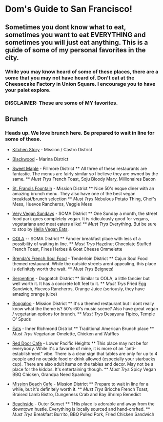 # Dom's Guide to San Francisco! 

## Sometimes you dont know what to eat, sometimes you want to eat EVERYTHING and sometimes you will just eat anything. This is a guide of some of my personal favorites in the city. 
### While you may know heard of some of these places, there are a some that you may not have heard of. Don't eat at the Cheesecake Factory in Union Square. I encourage you to have your palet explore. 
### DISCLAIMER: These are some of MY favorites. 

## Brunch
### Heads up. We love brunch here. Be prepared to wait in line for some of these.

* [Kitchen Story](http://kitchenstorysf.com/kitchen_Story_California_Cuisine/Kitchen_Story_California_Cuisine___Breakfast_Lunch_Dinner___Mother_Kitchen.html) - Mission / Castro District
* [Blackwood](http://www.blackwoodsf.com/) - Marina District
* [Sweet Maple](http://sweetmaplesf.com/Sweet_Maple/Sweet_Maple___Breakfast___Brunch___Lunch______2101_Sutter_St._San_Francisco,_CA_94115.html) - Fillmore District
** All three of these restaurants are fantastic. The menus are fairly similar so I believe they are owned by the same. 
** *Must Trys* French Toast, Soju Bloody Mary, Millionaires Bacon

* [St. Francis Fountain](http://www.stfrancisfountainsf.com/) - Mission District
** Nice 50's esque diner with an amazing brunch menu. They also have one of the best vegan breakfast/brunch selection
** *Must Trys* Nebulous Potato Thing, Chef's Mess, Huevos Rancheros, Veggie Mess

* [Very Vegan Sundays](http://www.somastreatfoodpark.com/events-db/2015/5/27/2rp1l0p3g375wesrrhw3vj3e25zzze) - SOMA District
** One Sunday a month, the street food park goes completely vegan. It is ridiculously good for vegans, vegetarians and meat eaters alike!
** *Must Trys* Everything. But be sure to stop by [Hella Vegan Eats](http://www.hellaveganeats.com/).

* [OOLA](http://www.oola-sf.com/) -- SOMA District
** Fancier breakfast place with less of a possibility of waiting in line. 
** *Must Trys* Hazelnut Chocolate Stuffed French Toast, Fines Herbes & Goat Cheese Ommelette

* [Brenda's French Soul Food](http://frenchsoulfood.com/) - Tenderloin District
** Cajun Soul Food themed restaurant. While the outside streets arent appealing, this place is definitely worth the wait. 
** *Must Trys* Beignets! 

* [Serpentine](http://www.serpentinesf.com/) - Dogpatch District
** Similar to OOLA, a little fancier but well worth it. It has a concrete loft feel to it. 
** *Must Trys* Fried Egg Sandwich, Huevos Rancheros, Orange Juice (seriously, they have amazing orange juice)

* [Boogaloo](http://www.boogaloossf.com/) - Mission District
** It's a themed restaurant but I dont really know what the theme is? 50's-60's music scene? Also have great vegan / vegetarian options for brunch. 
** *Must Trys* Desayuna Tipico, Temple O' Spuds

* [Eats](http://www.yelp.com/biz/eats-san-francisco) - Inner Richmond District
** Traditional American Brunch place
** *Must Trys* Vegetarian Omelette, Chicken and Waffles 

* [Red Door Cafe](http://www.yelp.com/biz/red-door-cafe-san-francisco-3) - Lower Pacific Heights 
** This place may not be for everybody. While it's a favorite of mine, it is more of an "anti-establishment" vibe. There is a clear sign that tables are only for up to 4 people and no outside food or drink allowed (especially your starbucks cup). There are also adult items on the tables and decor. May not be a place for the kiddos. It's entertaining though. 
** *Must Trys* Spicy Vegan BBQ Chicken, Grandpa Need Spanking

* [Mission Beach Cafe](missionbeachcafesf.com) - Mission District
** Prepare to wait in line for a while, but it's definitely worth it. 
** *Must Trys* Brioche French Toast, Braised Lamb Bistro, Dungeness Crab and Bay Shrimp Benedict

* [Beachside](http://www.beachsidesf.com/) - Outer Sunset
** THis place is adorable and away from the downtown hustle. Everything is locally sourced and hand-crafted.
** *Must Trys* Breakfast Burrito, BBQ Pulled Pork, Fried Chicken Sandwich


